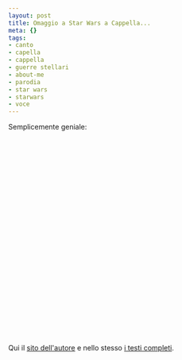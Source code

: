 ```yaml
--- 
layout: post
title: Omaggio a Star Wars a Cappella...
meta: {}
tags: 
- canto
- capella
- cappella
- guerre stellari
- about-me
- parodia
- star wars
- starwars
- voce
---
```

Semplicemente geniale:  
  
<object width="535" height="400"><param name="movie" value="http://www.youtube.com/v/lk5_OSsawz4&rel=1"></param><param name="wmode" value="transparent"></param><embed src="http://www.youtube.com/v/lk5_OSsawz4&rel=1" type="application/x-shockwave-flash" wmode="transparent" width="535" height="400"></embed></object>   
  
Qui il [sito dell'autore][1] e nello stesso [i testi completi][2].  
  
[1]: http://www.moosebutter.com
[2]: http://www.moosebutter.com/lyrics.php?fromstore=1&song=3 
